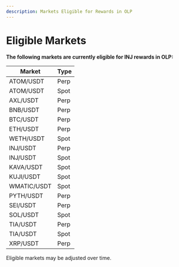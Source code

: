 ```yaml
---
description: Markets Eligible for Rewards in OLP
---
```


# Eligible Markets

**The following markets are currently eligible for INJ rewards in OLP:**&#x20;

| Market      | Type |
| ----------- | ---- |
| ATOM/USDT   | Perp |
| ATOM/USDT   | Spot |
| AXL/USDT    | Perp |
| BNB/USDT    | Perp |
| BTC/USDT    | Perp |
| ETH/USDT    | Perp |
| WETH/USDT   | Spot |
| INJ/USDT    | Perp |
| INJ/USDT    | Spot |
| KAVA/USDT   | Spot |
| KUJI/USDT   | Spot |
| WMATIC/USDT | Spot |
| PYTH/USDT   | Perp |
| SEI/USDT    | Perp |
| SOL/USDT    | Spot |
| TIA/USDT    | Perp |
| TIA/USDT    | Spot |
| XRP/USDT    | Perp |

Eligible markets may be adjusted over time.
